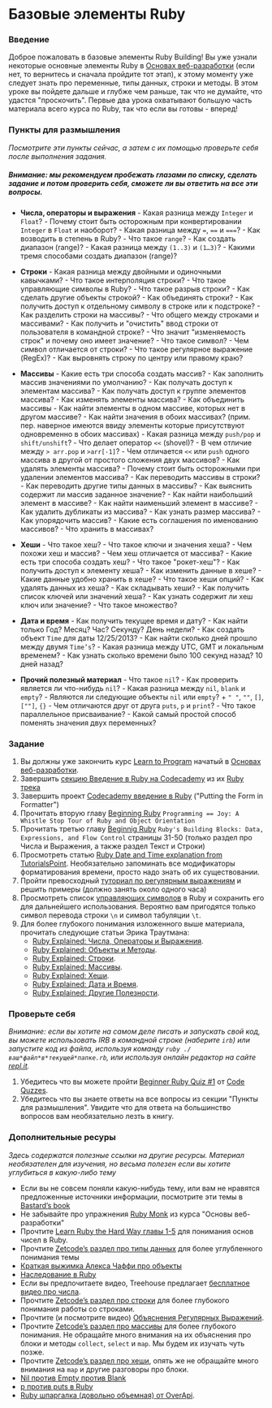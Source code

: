 # Базовые элементы Ruby

### Введение

Доброе пожаловать в базовые элементы Ruby Building! Вы уже узнали некоторые основные элементы Ruby в [Основах веб-разработки](/basics-of-web-development) (если нет, то вернитесь и сначала пройдите тот этап), к этому моменту уже следует знать про переменные, типы данных, строки и методы.
В этом уроке вы пойдете дальше и глубже чем раньше, так что не думайте, что удастся "проскочить". Первые два урока охватывают большую часть материала всего курса по Ruby, так что если вы готовы - вперед!

### Пункты для размышления

_Посмотрите эти пункты сейчас, а затем с их помощью проверьте себя после выполнения задания._

##### Внимание: мы рекомендуем пробежать глазами по списку, сделать задание и потом проверить себя, сможете ли вы ответить на все эти вопросы.

- **Числа, операторы и выражения** - Какая разница между `Integer` и `Float`? - Почему стоит быть осторожным при конвертировании `Integer` в `Float` и наоборот? - Какая разница между `=`, `==` и `===`? - Как возводить в степень в Ruby? - Что такое `range`? - Как создать диапазон (range)? - Какая разница между `(1..3)` и `(1…3)`? - Какими тремя способами создать диапазон (range)?

* **Строки** - Какая разница между двойными и одиночными кавычками? - Что такое интерполяция строки? - Что такое управляющие символы в Ruby? - Что такое разрыв строки? - Как сделать другие объекты строкой? - Как объединять строки? - Как получить доступ к отдельному символу в строке или к подстроке? - Как разделить строки на массивы? - Что общего между строками и массивами? - Как получить и "очистить" ввод строки от пользователя в командной строке? - Что значит "изменяемость строк" и почему оно имеет значение? - Что такое символ? - Чем символ отличается от строки? - Что такое регулярное выражение (RegEx)? - Как выровнять строку по центру или правому краю?

- **Массивы** - Какие есть три способа создать массив? - Как заполнить массив значениями по умолчанию? - Как получать доступ к элементам массива? - Как получать доступ к группе элементов массива? - Как изменять элементы массива? - Как объединить массивы - Как найти элементы в одном массиве, которых нет в другом массиве? - Как найти значения в обоих массивах? (прим. пер. наверное имеются ввиду элементы которые присутствуют одновременно в обоих массивах) - Какая разница между `push/pop` и `shift/unshift`? - Что делает оператор `<<` (shovel)? - В чем отличие между `> arr.pop` и `>arr[-1]`? - Чем отличается `<<` или `push` одного массива в другой от простого сложения двух массивов? - Как удалять элементы массива? - Почему стоит быть осторожными при удалении элементов массива? - Как переводить массивы в строки? - Как переводить другие типы данных в массивы? - Как выяснить содержит ли массив заданное значение? - Как найти наибольший элемент в массиве? - Как найти наименьший элемент в массиве? - Как удалить дубликаты из массива? - Как узнать размер массива? - Как упорядочить массив? - Какие есть соглашения по именованию массивов? - Что хранить в массивах?

* **Хеши** - Что такое хеш? - Что такое ключи и значения хеша? - Чем похожи хеш и массив? - Чем хеш отличается от массива? - Какие есть три способа создать хеш? - Что такое "рокет-хеш"? - Как получить доступ к элементу хеша? - Как изменить данные в хеше? - Какие данные удобно хранить в хеше? - Что такое хеши опций? - Как удалять данных из хеша? - Как складывать хеши? - Как получить список ключей или значений хеша? - Как узнать содержит ли хеш ключ или значение? - Что такое множество?

- **Дата и время** - Как получить текущее время и дату? - Как найти только Год? Месяц? Час? Секунду? День недели? - Как создать объект `Time` для даты 12/25/2013? - Как найти сколько дней прошло между двумя `Time’s`? - Какая разница между UTC, GMT и локальным временем? - Как узнать сколько времени было 100 секунд назад? 10 дней назад?

* **Прочий полезный материал** - Что такое `nil`? - Как проверить является ли что-нибудь `nil`? - Какая разница между `nil`, `blank` и `empty`? - Являются ли следующие объекты `nil` или `empty`? + `" "`, `""`, `[]`, `[""]`, `{}` - Чем отличаются друг от друга `puts`, `p` и `print`? - Что такое параллельное присваивание? - Какой самый простой способ поменять значения двух переменных?

### Задание

1. Вы должны уже закончить курс [Learn to Program](http://www.shokhirev.com/mikhail/ruby/ltp/title.html) начатый в [Основах веб-разработки](/basics-of-web-development).
2. Завершить [секцию Введение в Ruby на Codecademy](http://www.codecademy.com/courses/ruby-beginner-en-d1Ylq/0/1) из их [Ruby трека](http://www.codecademy.com/tracks/ruby)
3. Завершить проект [Codecademy введение в Ruby](http://www.codecademy.com/courses/ruby-beginner-en-MxXx5/0/1) ("Putting the Form in Formatter")
4. Прочитать вторую главу [Beginning Ruby](https://www.ozon.ru/product/157499740) `Programming == Joy: A Whistle Stop Tour of Ruby and Object Orientation`
5. Прочитать третью главу [Beginnig Ruby](https://www.ozon.ru/product/157499740) `Ruby's Building Blocks: Data, Expressions, and Flow Control` страницы 31-50 (только раздел про Числа и Выражения, а также раздел Текст и Строки)
6. Просмотреть статью [Ruby Date and Time explanation from TutorialsPoint](http://www.tutorialspoint.com/ruby/ruby_date_time.htm). Необязательно запоминать все модификаторы форматирования времени, просто надо знать об их существовании.
7. Пройти превосходный [туториал по регулярным выражениям](http://regexone.com/) и решить примеры (должно занять около одного часа)
8. Просмотреть список [управляющих символов](http://www.java2s.com/Code/Ruby/String/EscapeCharacterslist.htm) в Ruby и сохранить его для дальнейшего использования. Вероятно вам пригодятся только символ перевода строки `\n` и символ табуляции `\t`.
9. Для более глубокого понимания изложенного выше материала, прочитать следующие статьи Эрика Траутмана:
   - [Ruby Explained: Числа, Операторы и Выражения](http://www.eriktrautman.com/posts/ruby-explained-numbers-operators-and-expressions).
   - [Ruby Explained: Объекты и Методы](http://www.eriktrautman.com/posts/ruby-explained-objects-and-methods).
   - [Ruby Explained: Строки](http://www.eriktrautman.com/posts/ruby-explained-strings).
   - [Ruby Explained: Массивы](http://www.eriktrautman.com/posts/ruby-explained-arrays).
   - [Ruby Explained: Хеши](http://www.eriktrautman.com/posts/ruby-explained-hashes).
   - [Ruby Explained: Дата и Время](http://www.eriktrautman.com/posts/ruby-explained-dates-and-times).
   - [Ruby Explained: Другие Полезности](http://www.eriktrautman.com/posts/ruby-explained-other-random-tidbits).

### Проверьте себя

*Внимание: если вы хотите на самом деле писать и запускать свой код, вы можете использовать IRB в командной строке (наберите `irb`) или запустите код из файла, используя команду `ruby ./ваш*файл*в*текущей*папке.rb`, или используя онлайн редактор на сайте [repl.it](http://repl.it/languages/Ruby).*

1. Убедитесь что вы можете пройти [Beginner Ruby Quiz #1](http://www.codequizzes.com/learn-ruby/variables-strings-numbers) от [Code Quzzes](http://www.codequizzes.com/).
2. Убедитесь что вы знаете ответы на все вопросы из секции "Пункты для размышления". Увидите что для ответа на большинство вопросов вам необязательно лезть в книгу.

### Дополнительные ресуры

_Здесь содержатся полезные ссылки на другие ресурсы. Материал необязателен для изучения, но весьма полезен если вы хотите углубиться в какую-либо тему_

- Если вы не совсем поняли какую-нибудь тему, или вам не нравятся предложенные источники информации, посмотрите эти темы в [Bastard’s book](http://ruby.bastardsbook.com/)
- Не забывайте про упражнения [Ruby Monk](http://rubymonk.com/) из курса "Основы веб-разработки"
- Прочтите [Learn Ruby the Hard Way главы 1-5](http://ruby.learncodethehardway.org/book/ex3.html) для понимания основ чисел в Ruby.
- Прочтите [Zetcode’s раздел про типы данных](http://zetcode.com/lang/rubytutorial/datatypes/) для более углубленного понимания темы
- [Краткая выжимка Алекса Чаффи про объекты](http://codelikethis.com/lessons/learn_to_code/objects)
- [Наследование в Ruby](http://rubylearning.com/satishtalim/ruby_inheritance.html)
- Если вы предпочитаете видео, Treehouse предлагает [бесплатное видео про числа](http://teamtreehouse.com/library/programming/ruby-foundations/numbers/creating-numbers).
- Прочтите [Zetcode’s раздел про строки](http://zetcode.com/lang/rubytutorial/strings/) для более глубокого понимания работы со строками.
- Прочтите (и посмотрите видео) [Объяснения Регулярных Выражений](http://net.tutsplus.com/tutorials/ruby/ruby-for-newbies-regular-expressions/).
- Прочтите [Zetcode’s раздел про массивы](http://zetcode.com/lang/rubytutorial/arrays/) для более глубокого понимания. Не обращайте много внимания на их объяснения про блоки и методы `collect`, `select` и `map`. Мы будем их изучать чуть позже.
- Прочтите [Zetcode’s раздел про хеши](http://zetcode.com/lang/rubytutorial/hashes/), опять же не обращайте много внимания на `map` и другие разговоры про блоки.
- [Nil против Empty против Blank](http://stackoverflow.com/questions/885414/a-concise-explanation-of-nil-v-empty-v-blank-in-ruby-on-rails)
- [p против puts в Ruby](http://stackoverflow.com/questions/1255324/p-vs-puts-in-ruby)
- [Ruby шпаргалка (довольно объемная) от OverApi](http://overapi.com/ruby/).
